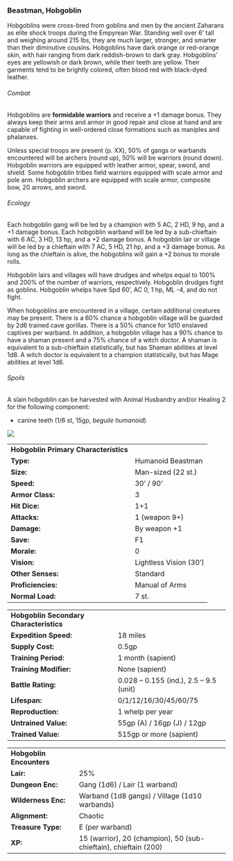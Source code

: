 ### Beastman, Hobgoblin

Hobgoblins were cross-bred from goblins and men by the ancient Zaharans as elite shock troops during the Empyrean War. Standing well over 6’ tall and weighing around 215 lbs, they are much larger, stronger, and smarter than their diminutive cousins. Hobgoblins have dark orange or red-orange skin, with hair ranging from dark reddish-brown to dark gray. Hobgoblins’ eyes are yellowish or dark brown, while their teeth are yellow. Their garments tend to be brightly colored, often blood red with black-dyed leather.

###### Combat

Hobgoblins are **formidable warriors** and receive a +1 damage bonus. They always keep their arms and armor in good repair and close at hand and are capable of fighting in well-ordered close formations such as maniples and phalanxes.

Unless special troops are present (p. XX), 50% of gangs or warbands encountered will be archers (round up), 50% will be warriors (round down). Hobgoblin warriors are equipped with leather armor, spear, sword, and shield. Some hobgoblin tribes field warriors equipped with scale armor and pole arm. Hobgoblin archers are equipped with scale armor, composite bow, 20 arrows, and sword.

###### Ecology

Each hobgoblin gang will be led by a champion with 5 AC, 2 HD, 9 hp, and a +1 damage bonus. Each hobgoblin warband will be led by a sub-chieftain with 6 AC, 3 HD, 13 hp, and a +2 damage bonus. A hobgoblin lair or village will be led by a chieftain with 7 AC, 5 HD, 21 hp, and a +3 damage bonus. As long as the chieftain is alive, the hobgoblins will gain a +2 bonus to morale rolls.

Hobgoblin lairs and villages will have drudges and whelps equal to 100% and 200% of the number of warriors, respectively. Hobgoblin drudges fight as goblins. Hobgoblin whelps have Spd 60’, AC 0, 1 hp, ML -4, and do not fight.

When hobgoblins are encountered in a village, certain additional creatures may be present. There is a 60% chance a hobgoblin village will be guarded by 2d6 trained cave gorillas. There is a 50% chance for 1d10 enslaved captives per warband. In addition, a hobgoblin village has a 90% chance to have a shaman present and a 75% chance of a witch doctor. A shaman is equivalent to a sub-chieftain statistically, but has Shaman abilities at level 1d8. A witch doctor is equivalent to a champion statistically, but has Mage abilities at level 1d6.

###### Spoils

A slain hobgoblin can be harvested with Animal Husbandry and/or Healing 2 for the following component:

* canine teeth (1/6 st, 15gp, *beguile humanoid*)

![](data:image/png;base64...)

|  |  |
| --- | --- |
| **Hobgoblin Primary Characteristics** | |
| **Type:** | Humanoid Beastman |
| **Size:** | Man-sized (22 st.) |
| **Speed:** | 30’ / 90’ |
| **Armor Class:** | 3 |
| **Hit Dice:** | 1+1 |
| **Attacks:** | 1 (weapon 9+) |
| **Damage:** | By weapon +1 |
| **Save:** | F1 |
| **Morale:** | 0 |
| **Vision:** | Lightless Vision (30’) |
| **Other Senses:** | Standard |
| **Proficiencies:** | Manual of Arms |
| **Normal Load:** | 7 st. |

|  |  |
| --- | --- |
| **Hobgoblin Secondary Characteristics** | |
| **Expedition Speed:** | 18 miles |
| **Supply Cost:** | 0.5gp |
| **Training Period:** | 1 month (sapient) |
| **Training Modifier:** | None (sapient) |
| **Battle Rating:** | 0.028 – 0.155 (ind.), 2.5 – 9.5 (unit) |
| **Lifespan:** | 0/1/12/16/30/45/60/75 |
| **Reproduction:** | 1 whelp per year |
| **Untrained Value:** | 55gp (A) / 16gp (J) / 12gp |
| **Trained Value:** | 515gp or more (sapient) |

|  |  |
| --- | --- |
| **Hobgoblin Encounters** | |
| **Lair:** | 25% |
| **Dungeon Enc:** | Gang (1d6) / Lair (1 warband) |
| **Wilderness Enc:** | Warband (1d8 gangs) /  Village (1d10 warbands) |
| **Alignment:** | Chaotic |
| **Treasure Type:** | E (per warband) |
| **XP:** | 15 (warrior), 20 (champion), 50 (sub-chieftain), chieftain (200) |
